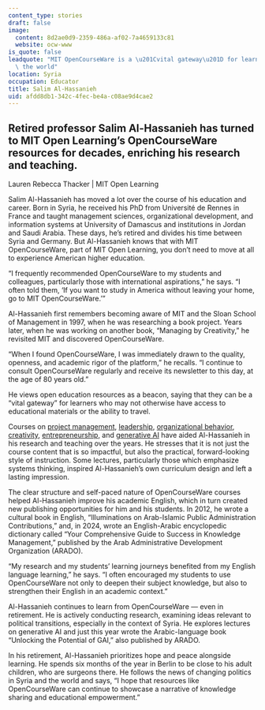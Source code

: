 ```yaml
---
content_type: stories
draft: false
image:
  content: 8d2ae0d9-2359-486a-af02-7a4659133c81
  website: ocw-www
is_quote: false
leadquote: "MIT OpenCourseWare is a \u201Cvital gateway\u201D for learners around\
  \ the world"
location: Syria
occupation: Educator
title: Salim Al-Hassanieh
uid: afdd8db1-342c-4fec-be4a-c08ae9d4cae2
---
```

## Retired professor Salim Al-Hassanieh has turned to MIT Open Learning’s OpenCourseWare resources for decades, enriching his research and teaching.

Lauren Rebecca Thacker | MIT Open Learning

Salim Al-Hassanieh has moved a lot over the course of his education and career. Born in Syria, he received his PhD from Université de Rennes in France and taught management sciences, organizational development, and information systems at University of Damascus and institutions in Jordan and Saudi Arabia. These days, he’s retired and divides his time between Syria and Germany. But Al-Hassanieh knows that with MIT OpenCourseWare, part of MIT Open Learning, you don’t need to move at all to experience American higher education.

“I frequently recommended OpenCourseWare to my students and colleagues, particularly those with international aspirations,” he says. “I often told them, ‘If you want to study in America without leaving your home, go to MIT OpenCourseWare.’”

Al-Hassanieh first remembers becoming aware of MIT and the Sloan School of Management in 1997, when he was researching a book project. Years later, when he was working on another book, “Managing by Creativity,” he revisited MIT and discovered OpenCourseWare.

“When I found OpenCourseWare, I was immediately drawn to the quality, openness, and academic rigor of the platform,” he recalls. “I continue to consult OpenCourseWare regularly and receive its newsletter to this day, at the age of 80 years old.”

He views open education resources as a beacon, saying that they can be a “vital gateway” for learners who may not otherwise have access to educational materials or the ability to travel.

Courses on [project management](https://ocw.mit.edu/courses/esd-36-system-project-management-fall-2012/), [leadership](https://ocw.mit.edu/courses/15-317-organizational-leadership-and-change-summer-2009/), [organizational behavior](https://ocw.mit.edu/courses/15-341-individuals-groups-and-organizations-fall-2006/), [creativity](https://ocw.mit.edu/courses/24-263-the-nature-of-creativity-fall-2005/), [entrepreneurship,](https://ocw.mit.edu/collections/entrepreneurship/) and [generative AI](https://ocw.mit.edu/courses/6-s087-foundation-models-and-generative-ai-january-iap-2024/) have aided Al-Hassanieh in his research and teaching over the years. He stresses that it is not just the course content that is so impactful, but also the practical, forward-looking style of instruction. Some lectures, particularly those which emphasize systems thinking, inspired Al-Hassanieh’s own curriculum design and left a lasting impression.

The clear structure and self-paced nature of OpenCourseWare courses helped Al-Hassanieh improve his academic English, which in turn created new publishing opportunities for him and his students. In 2012, he wrote a cultural book in English, “Illuminations on Arab-Islamic Public Administration Contributions,” and, in 2024, wrote an English-Arabic encyclopedic dictionary called “Your Comprehensive Guide to Success in Knowledge Management,” published by the Arab Administrative Development Organization (ARADO).

“My research and my students’ learning journeys benefited from my English language learning,” he says. “I often encouraged my students to use OpenCourseWare not only to deepen their subject knowledge, but also to strengthen their English in an academic context.”

Al-Hassanieh continues to learn from OpenCourseWare — even in retirement. He is actively conducting research, examining ideas relevant to political transitions, especially in the context of Syria. He explores lectures on generative AI and just this year wrote the Arabic-language book “Unlocking the Potential of GAI,” also published by ARADO.

In his retirement, Al-Hassanieh prioritizes hope and peace alongside learning. He spends six months of the year in Berlin to be close to his adult children, who are surgeons there. He follows the news of changing politics in Syria and the world and says, “I hope that resources like OpenCourseWare can continue to showcase a narrative of knowledge sharing and educational empowerment.”